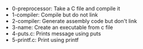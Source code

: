- 0-preprocessor: Take a C file and compile it
- 1-compiler: Compile but do not link
- 2-compiler: Generate assembly code but don't link
- 3-name: Create an executable from c file
- 4-puts.c: Prints message using puts
- 5-printf.c: Print using printf

